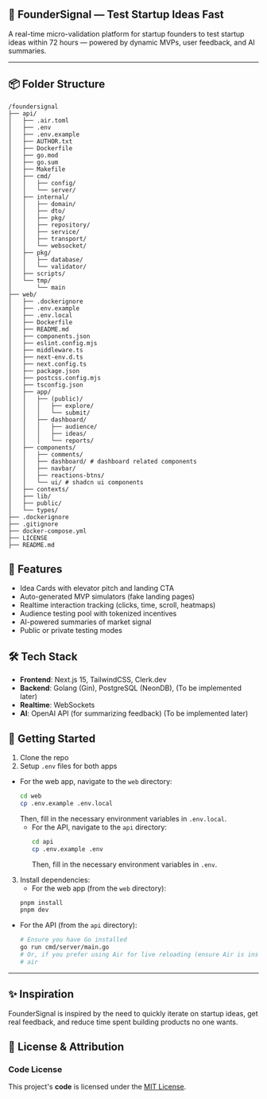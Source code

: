 ## 🧠 FounderSignal — Test Startup Ideas Fast

A real-time micro-validation platform for startup founders to test startup ideas within 72 hours — powered by dynamic MVPs, user feedback, and AI summaries.

---

## 📦 Folder Structure

```
/foundersignal
├── api/
│   ├── .air.toml
│   ├── .env
│   ├── .env.example
│   ├── AUTHOR.txt
│   ├── Dockerfile
│   ├── go.mod
│   ├── go.sum
│   ├── Makefile
│   ├── cmd/
│   │   ├── config/
│   │   └── server/
│   ├── internal/
│   │   ├── domain/
│   │   ├── dto/
│   │   ├── pkg/
│   │   ├── repository/
│   │   ├── service/
│   │   ├── transport/
│   │   └── websocket/
│   ├── pkg/
│   │   ├── database/
│   │   └── validator/
│   ├── scripts/
│   └── tmp/
│       └── main
├── web/
│   ├── .dockerignore
│   ├── .env.example
│   ├── .env.local
│   ├── Dockerfile
│   ├── README.md
│   ├── components.json
│   ├── eslint.config.mjs
│   ├── middleware.ts
│   ├── next-env.d.ts
│   ├── next.config.ts
│   ├── package.json
│   ├── postcss.config.mjs
│   ├── tsconfig.json
│   ├── app/
│   │   ├── (public)/
│   │   │   ├── explore/
│   │   │   └── submit/
│   │   ├── dashboard/
│   │   │   ├── audience/
│   │   │   ├── ideas/
│   │   │   └── reports/
│   ├── components/
│   │   ├── comments/
│   │   ├── dashboard/ # dashboard related components
│   │   ├── navbar/
│   │   ├── reactions-btns/
│   │   └── ui/ # shadcn ui components
│   ├── contexts/
│   ├── lib/
│   ├── public/
│   └── types/
├── .dockerignore
├── .gitignore
├── docker-compose.yml
├── LICENSE
├── README.md
```

## 🚀 Features

- Idea Cards with elevator pitch and landing CTA
- Auto-generated MVP simulators (fake landing pages)
- Realtime interaction tracking (clicks, time, scroll, heatmaps)
- Audience testing pool with tokenized incentives
- AI-powered summaries of market signal
- Public or private testing modes

## 🛠️ Tech Stack

- **Frontend**: Next.js 15, TailwindCSS, Clerk.dev
- **Backend**: Golang (Gin), PostgreSQL (NeonDB), (To be implemented later)
- **Realtime**: WebSockets
- **AI**: OpenAI API (for summarizing feedback) (To be implemented later)

## 🧪 Getting Started

1. Clone the repo
2. Setup `.env` files for both apps

- For the web app, navigate to the `web` directory:
  ```bash
  cd web
  cp .env.example .env.local
  ```
  Then, fill in the necessary environment variables in `.env.local`.
  - For the API, navigate to the `api` directory:
    ```bash
    cd api
    cp .env.example .env
    ```
    Then, fill in the necessary environment variables in `.env`.

3. Install dependencies:
   - For the web app (from the `web` directory):
   ```bash
   pnpm install
   pnpm dev
   ```

- For the API (from the `api` directory):
  ```bash
  # Ensure you have Go installed
  go run cmd/server/main.go
  # Or, if you prefer using Air for live reloading (ensure Air is installed):
  # air
  ```

---

## ✨ Inspiration

FounderSignal is inspired by the need to quickly iterate on startup ideas, get real feedback, and reduce time spent building products no one wants.

## 📜 License & Attribution

### Code License

This project's **code** is licensed under the [MIT License](LICENSE).
